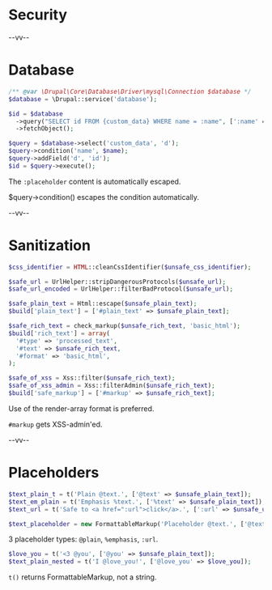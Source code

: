 # Security

--vv--

# Database

```php
/** @var \Drupal\Core\Database\Driver\mysql\Connection $database */
$database = \Drupal::service('database');

$id = $database
  ->query("SELECT id FROM {custom_data} WHERE name = :name", [':name' => $_GET['name']])
  ->fetchObject();

$query = $database->select('custom_data', 'd');
$query->condition('name', $name);
$query->addField('d', 'id');
$id = $query->execute();
```

The `:placeholder` content is automatically escaped.

$query->condition() escapes the condition automatically.

--vv--

# Sanitization

```php
$css_identifier = HTML::cleanCssIdentifier($unsafe_css_identifier);

$safe_url = UrlHelper::stripDangerousProtocols($unsafe_url);
$safe_url_encoded = UrlHelper::filterBadProtocol($unsafe_url);

$safe_plain_text = Html::escape($unsafe_plain_text);
$build['plain_text'] = ['#plain_text' => $unsafe_plain_text];

$safe_rich_text = check_markup($unsafe_rich_text, 'basic_html');
$build['rich_text'] = array(
  '#type' => 'processed_text',
  '#text' => $unsafe_rich_text,
  '#format' => 'basic_html',
);

$safe_of_xss = Xss::filter($unsafe_rich_text); 
$safe_of_xss_admin = Xss::filterAdmin($unsafe_rich_text);
$build['safe_markup'] = ['#markup' => $unsafe_rich_text];
```

Use of the render-array format is preferred.

`#markup` gets XSS-admin'ed.

--vv--

# Placeholders

```php
$text_plain_t = t('Plain @text.', ['@text' => $unsafe_plain_text]);
$text_em_plain = t('Emphasis %text.', ['%text' => $unsafe_plain_text]);
$text_url = t('Safe to <a href=":url">click</a>.', [':url' => $unsafe_url]);

$text_placeholder = new FormattableMarkup('Placeholder @text.', ['@text' => $unsafe_plain_text]);
```

3 placeholder types: `@plain`, `%emphasis`, `:url`.

```php
$love_you = t('<3 @you', ['@you' => $unsafe_plain_text]);
$text_plain_nested = t('I @love_you!', ['@love_you' => $love_you]);
```

`t()` returns FormattableMarkup, not a string.
